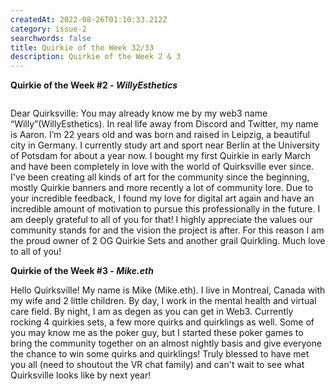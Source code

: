 ```yaml
---
createdAt: 2022-08-26T01:10:33.212Z
category: issue-2
searchwords: false
title: Quirkie of the Week 32/33
description: Quirkie of the Week 2 & 3
---
```

**Quirkie of the Week #2 - *WillyEsthetics***

<img src="/img/image0-1-.jpeg" alt="" title="WillyEsthetics" class="wrap right size_md horizontal"/>

Dear Quirksville: You may already know me by my web3 name “Willy”(WillyEsthetics). In real life away from Discord and Twitter, my name is Aaron. I’m 22 years old and was born and raised in Leipzig, a beautiful city in Germany. I currently study art and sport near Berlin at the University of Potsdam for about a year now. I bought my first Quirkie in early March and have been completely in love with the world of Quirksville ever since. I've been creating all kinds of art for the community since the beginning, mostly Quirkie banners and more recently a lot of community lore. Due to your incredible feedback, I found my love for digital art again and have an incredible amount of motivation to pursue this professionally in the future. I am deeply grateful to all of you for that! I highly appreciate the values our community stands for and the vision the project is after. For this reason I am the proud owner of 2 OG Quirkie Sets and another grail Quirkling. Much love to all of you!

**Quirkie of the Week #3 - *Mike.eth***

Hello Quirksville! My name is Mike (Mike.eth). I live in Montreal, Canada with my wife and 2 little children. By day, I work in the mental health and virtual care field. By night, I am as degen as you can get in Web3. Currently rocking 4 quirkies sets, a few more quirks and quirklings as well. Some of you may know me as the poker guy, but I started these poker games to bring the community together on an almost nightly basis and give everyone the chance to win some quirks and quirklings! Truly blessed to have met you all (need to shoutout the VR chat family) and can't wait to see what Quirksville looks like by next year!